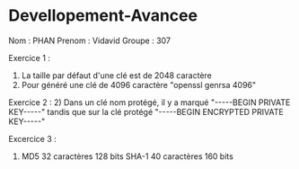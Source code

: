 # Devellopement-Avancee

Nom : PHAN
Prenom : Vidavid
Groupe : 307

Exercice 1 : 
1) La taille par défaut d'une clé est de 2048 caractère
2) Pour généré une clé de 4096 caractère "openssl genrsa 4096"

Exercice 2 :
2) Dans un clé nom protégé, il y a marqué "-----BEGIN PRIVATE KEY-----" tandis que sur la clé protégé "-----BEGIN ENCRYPTED PRIVATE KEY-----"

Excercice 3 :
1) MD5	32 caractères	128 bits
   SHA-1	40 caractères	160 bits
